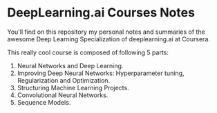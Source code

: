 # DeepLearning.ai Courses Notes

You'll find on this repository my personal notes and summaries of the awesome Deep Learning Specialization of deeplearning.ai at Coursera.

This really cool course is composed of following 5 parts:
1. Neural Networks and Deep Learning.
2. Improving Deep Neural Networks: Hyperparameter tuning, Regularization and Optimization.
3. Structuring Machine Learning Projects.
4. Convolutional Neural Networks.
5. Sequence Models.
